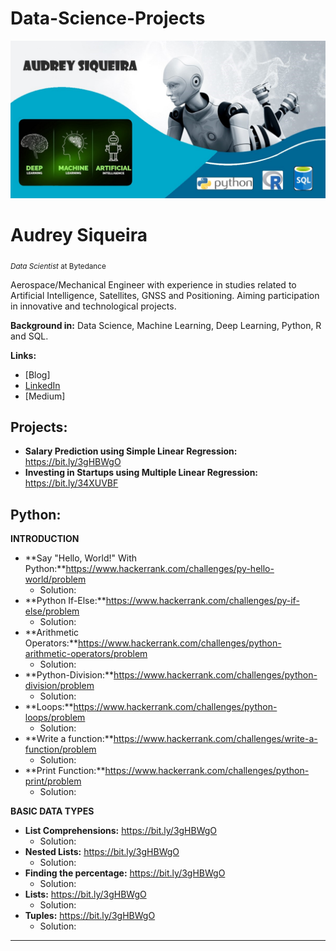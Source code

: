 # Data-Science-Projects

<p align="center">
  <img src="banner1.jpg" >
</p>

# Audrey Siqueira
<sub>*Data Scientist* at Bytedance </sub>

Aerospace/Mechanical Engineer with experience in studies related to Artificial Intelligence, Satellites, GNSS and Positioning.
Aiming participation in innovative and technological projects. 

**Background in:** Data Science, Machine Learning, Deep Learning, Python, R and SQL. 
 
 **Links:**
* [Blog]
* [LinkedIn](https://www.linkedin.com/in/audrey-siqueira-b5341ba3/)
* [Medium]


## Projects:
* **Salary Prediction using Simple Linear Regression:** https://bit.ly/3gHBWgO
* **Investing in Startups using Multiple Linear Regression:** https://bit.ly/34XUVBF 


## Python:
**INTRODUCTION**
* **Say "Hello, World!" With Python:**https://www.hackerrank.com/challenges/py-hello-world/problem 
  * Solution:
* **Python If-Else:**https://www.hackerrank.com/challenges/py-if-else/problem
  * Solution:
* **Arithmetic Operators:**https://www.hackerrank.com/challenges/python-arithmetic-operators/problem
  * Solution:
* **Python-Division:**https://www.hackerrank.com/challenges/python-division/problem
  * Solution:
* **Loops:**https://www.hackerrank.com/challenges/python-loops/problem
  * Solution:
* **Write a function:**https://www.hackerrank.com/challenges/write-a-function/problem
  * Solution:
* **Print Function:**https://www.hackerrank.com/challenges/python-print/problem
  * Solution:

**BASIC DATA TYPES**
* **List Comprehensions:** https://bit.ly/3gHBWgO
  * Solution:
* **Nested Lists:** https://bit.ly/3gHBWgO
  * Solution:
* **Finding the percentage:** https://bit.ly/3gHBWgO
  * Solution:
* **Lists:** https://bit.ly/3gHBWgO
  * Solution:
* **Tuples:** https://bit.ly/3gHBWgO
  * Solution:


---

